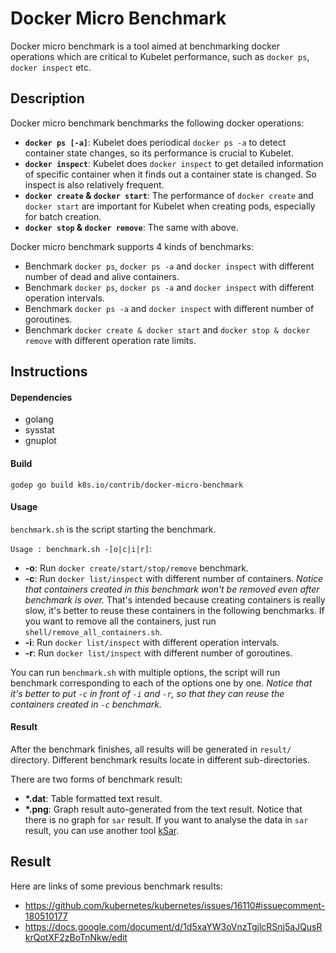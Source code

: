 Docker Micro Benchmark
======================
Docker micro benchmark is a tool aimed at benchmarking docker operations
which are critical to Kubelet performance, such as `docker ps`, `docker inspect` etc.

Description
------------
Docker micro benchmark benchmarks the following docker operations:
  * **`docker ps [-a]`**: Kubelet does periodical `docker ps -a` to detect container
    state changes, so its performance is crucial to Kubelet.
  * **`docker inspect`**: Kubelet does `docker inspect` to get detailed information of
    specific container when it finds out a container state is changed. So inspect
    is also relatively frequent.
  * **`docker create` & `docker start`**: The performance of `docker create` and
    `docker start` are important for Kubelet when creating pods, especially for batch
    creation.
  * **`docker stop` & `docker remove`**: The same with above.

Docker micro benchmark supports 4 kinds of benchmarks:
  * Benchmark `docker ps`, `docker ps -a` and `docker inspect` with different number
    of dead and alive containers.
  * Benchmark `docker ps`, `docker ps -a` and `docker inspect` with different operation
    intervals.
  * Benchmark `docker ps -a` and `docker inspect` with different number of goroutines.
  * Benchmark `docker create & docker start` and `docker stop & docker remove` with
    different operation rate limits.

Instructions
------------
#### Dependencies
* golang
* sysstat
* gnuplot

#### Build
`godep go build k8s.io/contrib/docker-micro-benchmark`

#### Usage
`benchmark.sh` is the script starting the benchmark.

`Usage : benchmark.sh -[o|c|i|r]`:
  * **-o**: Run `docker create/start/stop/remove` benchmark.
  * **-c**: Run `docker list/inspect` with different number of containers.
    *Notice that containers created in this benchmark won't be removed even after
    benchmark is over.* That's intended because creating containers is really
    slow, it's better to reuse these containers in the following benchmarks. If
    you want to remove all the containers, just run `shell/remove_all_containers.sh`.
  * **-i**: Run `docker list/inspect` with different operation intervals.
  * **-r**: Run `docker list/inspect` with different number of goroutines.

You can run `benchmark.sh` with multiple options, the script will run benchmark
corresponding to each of the options one by one. *Notice that it's better to put
`-c` in front of `-i` and `-r`, so that they can reuse the containers created in
`-c` benchmark.*

#### Result
After the benchmark finishes, all results will be generated in `result/`
directory. Different benchmark results locate in different sub-directories.

There are two forms of benchmark result:
* **\*.dat**: Table formatted text result.
* **\*.png**: Graph result auto-generated from the text result. Notice that there
    is no graph for `sar` result. If you want to analyse the data in `sar` result,
    you can use another tool [kSar](https://sourceforge.net/projects/ksar/).

Result
------
Here are links of some previous benchmark results:
* https://github.com/kubernetes/kubernetes/issues/16110#issuecomment-180510177
* https://docs.google.com/document/d/1d5xaYW3oVnzTgjlcRSnj5aJQusRkrQotXF2zBoTnNkw/edit
